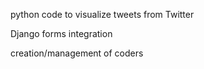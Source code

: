 python code to visualize tweets from Twitter

Django forms integration

creation/management of coders
